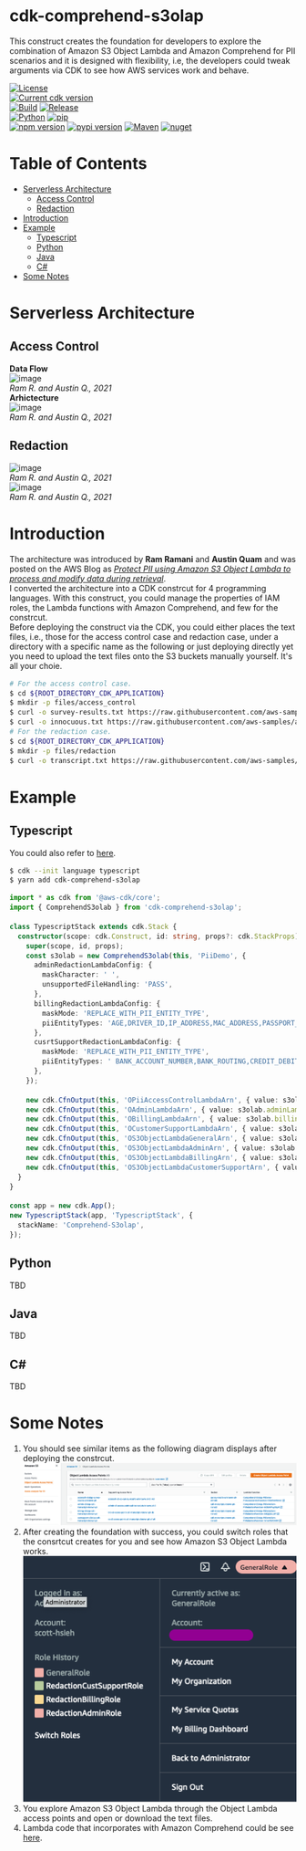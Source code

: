 # cdk-comprehend-s3olap
This construct creates the foundation for developers to explore the combination of Amazon S3 Object Lambda and Amazon Comprehend for PII scenarios and it is designed with flexibility, i.e, the developers could tweak arguments via CDK to see how AWS services work and behave.  

[![License](https://img.shields.io/badge/License-Apache%202.0-green)](https://opensource.org/licenses/Apache-2.0)  
[![Current cdk version](https://img.shields.io/github/package-json/dependency-version/HsiehShuJeng/cdk-comprehend-s3olap/@aws-cdk/core)](https://github.com/aws/aws-cdk)  
[![Build](https://github.com/HsiehShuJeng/cdk-comprehend-s3olap/actions/workflows/build.yml/badge.svg)](https://github.com/HsiehShuJeng/cdk-comprehend-s3olap/actions/workflows/build.yml) [![Release](https://github.com/HsiehShuJeng/cdk-comprehend-s3olap/workflows/Release/badge.svg)](https://github.com/HsiehShuJeng/cdk-comprehend-s3olap/actions/workflows/release.yml)  
[![Python](https://img.shields.io/pypi/pyversions/cdk-comprehend-s3olap)](https://pypi.org) [![pip](https://img.shields.io/badge/pip%20install-cdk--comprehend--s3olap-blue)](https://pypi.org/project/cdk-comprehend-s3olap/)  
[![npm version](https://img.shields.io/npm/v/cdk-comprehend-s3olap)](https://www.npmjs.com/package/cdk-comprehend-s3olap) [![pypi version](https://img.shields.io/pypi/v/cdk-comprehend-s3olap)](https://pypi.org/project/cdk-comprehend-s3olap/) [![Maven](https://img.shields.io/maven-central/v/io.github.hsiehshujeng/cdk-comprehend-s3olap)](https://search.maven.org/search?q=a:cdk-comprehend-s3olap) [![nuget](https://img.shields.io/nuget/v/Comprehend.S3olap)](https://www.nuget.org/packages/Comprehend.S3olap/)

# Table of Contents  
- [Serverless Architecture](#serverless-architecture)  
  - [Access Control](#access-control)  
  - [Redaction](#rerfaction)  
- [Introduction](#introduction)  
- [Example](#example)  
  - [Typescript](#typescript)  
  - [Python](#python)  
  - [Java](#java)  
  - [C#](#c)  
- [Some Notes](#some-notes)  

# Serverless Architecture    
## Access Control  
**Data Flow**   
![image](https://d2908q01vomqb2.cloudfront.net/f1f836cb4ea6efb2a0b1b99f41ad8b103eff4b59/2021/05/07/1-2891.jpg)  
*Ram R. and Austin Q., 2021*  
**Arhictecture**   
![image](https://d2908q01vomqb2.cloudfront.net/f1f836cb4ea6efb2a0b1b99f41ad8b103eff4b59/2021/05/07/2-2891.jpg)  
*Ram R. and Austin Q., 2021*  
## Redaction  
![image](https://d2908q01vomqb2.cloudfront.net/f1f836cb4ea6efb2a0b1b99f41ad8b103eff4b59/2021/05/07/3-2891.jpg)  
*Ram R. and Austin Q., 2021*  
![image](https://d2908q01vomqb2.cloudfront.net/f1f836cb4ea6efb2a0b1b99f41ad8b103eff4b59/2021/05/07/4-2891.jpg)  
*Ram R. and Austin Q., 2021*  
  
# Introduction  
The architecture was introduced by **Ram Ramani** and **Austin Quam** and was posted on the AWS Blog as [*Protect PII using Amazon S3 Object Lambda to process and modify data during retrieval*](https://aws.amazon.com/tw/blogs/machine-learning/protect-pii-using-amazon-s3-object-lambda-to-process-and-modify-data-during-retrieval/).  
I converted the architecture into a CDK constrcut for 4 programming languages. With this construct, you could manage the properties of IAM roles, the Lambda functions with Amazon Comprehend, and few for the constrcut.  
Before deploying the construct via the CDK, you could either places the text files, i.e., those for the access control case and redaction case, under a directory with a specific name as the following or just deploying directly yet you need to upload the text files onto the S3 buckets manually yourself. It's all your choie.  
```bash
# For the access control case.
$ cd ${ROOT_DIRECTORY_CDK_APPLICATION}
$ mkdir -p files/access_control  
$ curl -o survey-results.txt https://raw.githubusercontent.com/aws-samples/amazon-comprehend-examples/master/s3_object_lambda_pii_protection_blog/access-control/survey-results.txt
$ curl -o innocuous.txt https://raw.githubusercontent.com/aws-samples/amazon-comprehend-examples/master/s3_object_lambda_pii_protection_blog/access-control/innocuous.txt
# For the redaction case.
$ cd ${ROOT_DIRECTORY_CDK_APPLICATION}
$ mkdir -p files/redaction
$ curl -o transcript.txt https://raw.githubusercontent.com/aws-samples/amazon-comprehend-examples/master/s3_object_lambda_pii_protection_blog/redaction/transcript.txt
```  
# Example  
## Typescript   
You could also refer to [here](https://github.com/HsiehShuJeng/cdk-comprehend-s3olap/tree/main/src/demo/typescript).    
```bash
$ cdk --init language typescript
$ yarn add cdk-comprehend-s3olap
```  
```typescript
import * as cdk from '@aws-cdk/core';
import { ComprehendS3olab } from 'cdk-comprehend-s3olap';

class TypescriptStack extends cdk.Stack {
  constructor(scope: cdk.Construct, id: string, props?: cdk.StackProps) {
    super(scope, id, props);
    const s3olab = new ComprehendS3olab(this, 'PiiDemo', {
      adminRedactionLambdaConfig: {
        maskCharacter: ' ',
        unsupportedFileHandling: 'PASS',
      },
      billingRedactionLambdaConfig: {
        maskMode: 'REPLACE_WITH_PII_ENTITY_TYPE',
        piiEntityTypes: 'AGE,DRIVER_ID,IP_ADDRESS,MAC_ADDRESS,PASSPORT_NUMBER,PASSWORD,SSN',
      },
      cusrtSupportRedactionLambdaConfig: {
        maskMode: 'REPLACE_WITH_PII_ENTITY_TYPE',
        piiEntityTypes: ' BANK_ACCOUNT_NUMBER,BANK_ROUTING,CREDIT_DEBIT_CVV,CREDIT_DEBIT_EXPIRY,CREDIT_DEBIT_NUMBER,SSN',
      },
    });

    new cdk.CfnOutput(this, 'OPiiAccessControlLambdaArn', { value: s3olab.piiAccessConrtolLambdaArn });
    new cdk.CfnOutput(this, 'OAdminLambdaArn', { value: s3olab.adminLambdaArn });
    new cdk.CfnOutput(this, 'OBillingLambdaArn', { value: s3olab.billingLambdaArn });
    new cdk.CfnOutput(this, 'OCustomerSupportLambdaArn', { value: s3olab.customerSupportLambdaArn });
    new cdk.CfnOutput(this, 'OS3ObjectLambdaGeneralArn', { value: s3olab.s3objectLambdaAccessControlArn });
    new cdk.CfnOutput(this, 'OS3ObjectLambdaAdminArn', { value: s3olab.s3objectLambdaAdminArn });
    new cdk.CfnOutput(this, 'OS3ObjectLambdaBillingArn', { value: s3olab.s3objectLambdaBillingArn });
    new cdk.CfnOutput(this, 'OS3ObjectLambdaCustomerSupportArn', { value: s3olab.customerSupportLambdaArn });
  }
}

const app = new cdk.App();
new TypescriptStack(app, 'TypescriptStack', {
  stackName: 'Comprehend-S3olap',
});
```  
## Python  
TBD  
## Java  
TBD
## C#  
TBD

# Some Notes  
1. You should see similar items as the following diagram displays after deploying the constrcut.  
![image](https://raw.githubusercontent.com/HsiehShuJeng/cdk-comprehend-s3olap/main/images/s3olap_console.png)   
2. After creating the foundation with success, you could switch roles that the consrtcut creates for you and see how Amazon S3 Object Lambda works.  
![image](https://raw.githubusercontent.com/HsiehShuJeng/cdk-comprehend-s3olap/main/images/switch_roles.png)  
3. You explore Amazon S3 Object Lambda through the Object Lambda access points and open or download the text files.  
4. Lambda code that incorporates with Amazon Comprehend could be see [here](https://github.com/aws-samples/amazon-comprehend-examples/tree/master/s3_object_lambda_pii_protection_blog).  